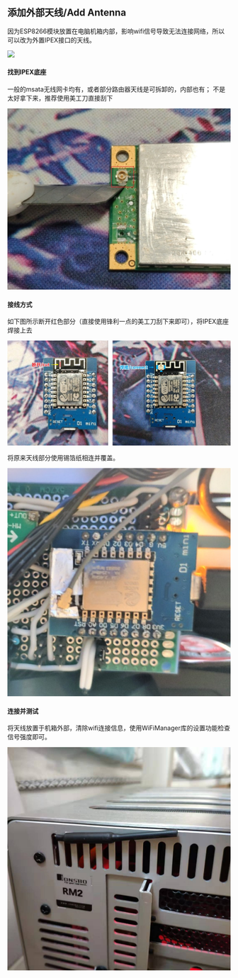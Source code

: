 ## 添加外部天线/Add Antenna
因为ESP8266模块放置在电脑机箱内部，影响wifi信号导致无法连接网络，所以可以改为外置IPEX接口的天线。

![](https://github.com/oocco/arduinoRemoteSwitch/raw/master/readme/add_ipex_antenna_01.jpg)

#### 找到IPEX底座
一般的msata无线网卡均有，或者部分路由器天线是可拆卸的，内部也有；
不是太好拿下来，推荐使用美工刀直接刮下

![](https://github.com/oocco/arduinoRemoteSwitch/raw/master/readme/images/add_ipex_antenna_02.jpg)

#### 接线方式
如下图所示断开红色部分（直接使用锋利一点的美工刀刮下来即可），将IPEX底座焊接上去

![](https://github.com/oocco/arduinoRemoteSwitch/raw/master/readme/images/add_ipex_antenna_03.jpg)

将原来天线部分使用锡箔纸相连并覆盖。

![](https://github.com/oocco/arduinoRemoteSwitch/raw/master/readme/images/add_ipex_antenna_04.jpg)

#### 连接并测试
将天线放置于机箱外部，清除wifi连接信息，使用WiFiManager库的设置功能检查信号强度即可。

![](https://github.com/oocco/arduinoRemoteSwitch/raw/master/readme/images/add_ipex_antenna_05.jpg)
